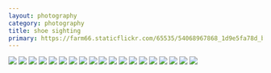 ```yaml
---
layout: photography
category: photography
title: shoe sighting
primary: https://farm66.staticflickr.com/65535/54068967868_1d9e5fa78d_b.jpg
---
```


<div class="gallery">
  <div class="row">
    <div class="column">
      <img src="https://farm66.staticflickr.com/65535/54067299526_1de7d16ab7_b.jpg">
      <img src="https://farm66.staticflickr.com/65535/54068967868_1d9e5fa78d_b.jpg">
      <img src="https://farm66.staticflickr.com/65535/54072448634_b8e0e245ab_b.jpg">
      <img src="https://farm66.staticflickr.com/65535/54071238452_a85a97b734_b.jpg">
      <img src="https://farm66.staticflickr.com/65535/54067629499_a3beba4e25_b.jpg">
      <img src="https://farm66.staticflickr.com/65535/54072121801_1528d7fc3e_b.jpg">
      <img src="https://farm66.staticflickr.com/65535/54071238942_2deeaefa7e_b.jpg">
      <img src="https://farm66.staticflickr.com/65535/54071238932_843d903452_b.jpg">
      <img src="https://farm66.staticflickr.com/65535/54072572300_2ceb3a6617_b.jpg">
      <img src="https://farm66.staticflickr.com/65535/54067558133_588aa39d67_b.jpg">
      <img src="https://farm66.staticflickr.com/65535/54072572460_9d0fb1c334_b.jpg">
      <img src="https://farm66.staticflickr.com/65535/54067761235_913f77e741_b.jpg">
      <img src="https://farm66.staticflickr.com/65535/54072448334_4bc4cf8982_b.jpg">
      <img src="https://farm66.staticflickr.com/65535/54072122116_c63474366f_b.jpg">
      <img src="https://farm66.staticflickr.com/65535/54072448409_d82085f88e_b.jpg">
      <img src="https://farm66.staticflickr.com/65535/54071238272_8f62d3d509_b.jpg">
      <img src="https://farm66.staticflickr.com/65535/54067299491_37aaf247de_b.jpg">
      <img src="https://farm66.staticflickr.com/65535/54079414297_ee0b165463_b.jpg">
      <img src="https://farm66.staticflickr.com/65535/54072572900_235bc6b9f4_b.jpg">
    </div>
  </div>
</div>
